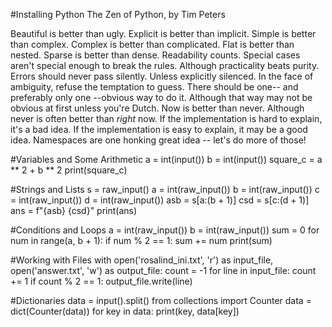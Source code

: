 #Installing Python
The Zen of Python, by Tim Peters

Beautiful is better than ugly.
Explicit is better than implicit.
Simple is better than complex.
Complex is better than complicated.
Flat is better than nested.
Sparse is better than dense.
Readability counts.
Special cases aren't special enough to break the rules.
Although practicality beats purity.
Errors should never pass silently.
Unless explicitly silenced.
In the face of ambiguity, refuse the temptation to guess.
There should be one-- and preferably only one --obvious way to do it.
Although that way may not be obvious at first unless you're Dutch.
Now is better than never.
Although never is often better than *right* now.
If the implementation is hard to explain, it's a bad idea.
If the implementation is easy to explain, it may be a good idea.
Namespaces are one honking great idea -- let's do more of those!

#Variables and Some Arithmetic
a = int(input())
b = int(input())
square_c = a ** 2 + b ** 2
print(square_c)

#Strings and Lists
s = raw_input()
a = int(raw_input())
b = int(raw_input())
c = int(raw_input())
d = int(raw_input())
asb = s[a:(b + 1)]
csd = s[c:(d + 1)]
ans = f"{asb} {csd}"
print(ans)

#Conditions and Loops
a = int(raw_input())
b = int(raw_input())
sum = 0
for num in range(a, b + 1):
    if num % 2 == 1:
        sum += num
print(sum)

#Working with Files
with open('rosalind_ini.txt', 'r') as input_file, open('answer.txt', 'w') as output_file:
    count = -1
    for line in input_file:
        count += 1
        if count % 2 == 1:
            output_file.write(line)

#Dictionaries
data = input().split()
from collections import Counter
data = dict(Counter(data))
for key in data:
    print(key, data[key])
